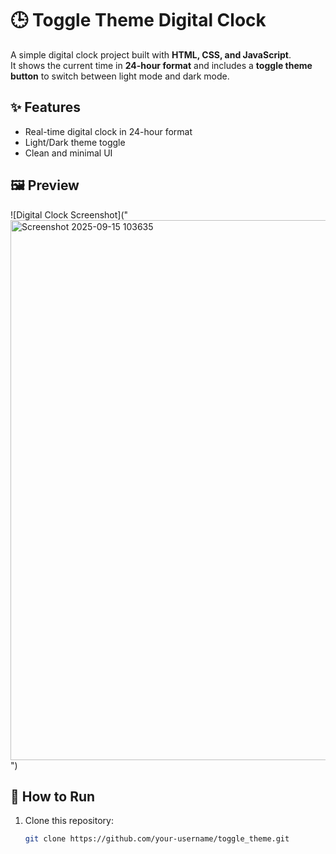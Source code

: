 # 🕒 Toggle Theme Digital Clock  

A simple digital clock project built with **HTML, CSS, and JavaScript**.  
It shows the current time in **24-hour format** and includes a **toggle theme button** to switch between light mode and dark mode.  

## ✨ Features  
- Real-time digital clock in 24-hour format  
- Light/Dark theme toggle  
- Clean and minimal UI

## 🖼️ Preview
![Digital Clock Screenshot]("<img width="1911" height="864" alt="Screenshot 2025-09-15 103635" src="https://github.com/user-attachments/assets/3a62bc49-8c87-4a01-9b1e-b0dad4428d43" />
")

## 🚀 How to Run  
1. Clone this repository:  
   ```bash
   git clone https://github.com/your-username/toggle_theme.git
